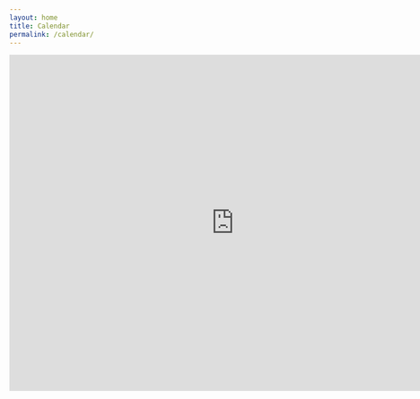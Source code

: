 ```yaml
---
layout: home
title: Calendar
permalink: /calendar/
---
```


<iframe src="https://calendar.google.com/calendar/embed?src=d47cd28f4cac574ccd8719019bb052392b8abd0f9c0160e3c6cf4e06d494f8fb%40group.calendar.google.com&ctz=America%2FChicago" style="border: 0" width="800" height="600" frameborder="0" scrolling="no"></iframe>

